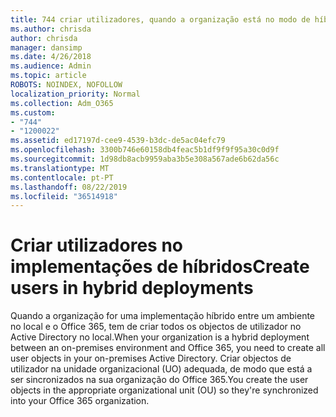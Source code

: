 ```yaml
---
title: 744 criar utilizadores, quando a organização está no modo de híbridos
ms.author: chrisda
author: chrisda
manager: dansimp
ms.date: 4/26/2018
ms.audience: Admin
ms.topic: article
ROBOTS: NOINDEX, NOFOLLOW
localization_priority: Normal
ms.collection: Adm_O365
ms.custom:
- "744"
- "1200022"
ms.assetid: ed17197d-cee9-4539-b3dc-de5ac04efc79
ms.openlocfilehash: 3300b746e60158db4feac5b1df9f9f95a30c0d9f
ms.sourcegitcommit: 1d98db8acb9959aba3b5e308a567ade6b62da56c
ms.translationtype: MT
ms.contentlocale: pt-PT
ms.lasthandoff: 08/22/2019
ms.locfileid: "36514918"
---
```

# <a name="create-users-in-hybrid-deployments"></a><span data-ttu-id="f2669-102">Criar utilizadores no implementações de híbridos</span><span class="sxs-lookup"><span data-stu-id="f2669-102">Create users in hybrid deployments</span></span>

<span data-ttu-id="f2669-103">Quando a organização for uma implementação híbrido entre um ambiente no local e o Office 365, tem de criar todos os objectos de utilizador no Active Directory no local.</span><span class="sxs-lookup"><span data-stu-id="f2669-103">When your organization is a hybrid deployment between an on-premises environment and Office 365, you need to create all user objects in your on-premises Active Directory.</span></span> <span data-ttu-id="f2669-104">Criar objectos de utilizador na unidade organizacional (UO) adequada, de modo que está a ser sincronizados na sua organização do Office 365.</span><span class="sxs-lookup"><span data-stu-id="f2669-104">You create the user objects in the appropriate organizational unit (OU) so they're synchronized into your Office 365 organization.</span></span>
